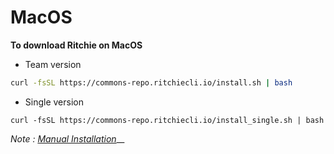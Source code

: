 # MacOS

**To download Ritchie on MacOS**

* Team version

```bash
curl -fsSL https://commons-repo.ritchiecli.io/install.sh | bash
```

* Single version

```text
curl -fsSL https://commons-repo.ritchiecli.io/install_single.sh | bash
```

_Note :_ [_Manual Installation_](https://docs.ritchiecli.io/get-started/installation/manual-installation)\_\_

